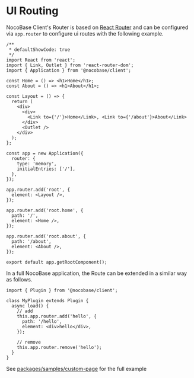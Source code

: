 # UI Routing

NocoBase Client's Router is based on [React Router](https://v5.reactrouter.com/web/guides/quick-start) and can be configured via `app.router` to configure ui routes with the following example.

```tsx
/**
 * defaultShowCode: true
 */
import React from 'react';
import { Link, Outlet } from 'react-router-dom';
import { Application } from '@nocobase/client';

const Home = () => <h1>Home</h1>;
const About = () => <h1>About</h1>;

const Layout = () => {
  return (
    <div>
      <div>
        <Link to={'/'}>Home</Link>, <Link to={'/about'}>About</Link>
      </div>
      <Outlet />
    </div>
  );
};

const app = new Application({
  router: {
    type: 'memory',
    initialEntries: ['/'],
  },
});

app.router.add('root', {
  element: <Layout />,
});

app.router.add('root.home', {
  path: '/',
  element: <Home />,
});

app.router.add('root.about', {
  path: '/about',
  element: <About />,
});

export default app.getRootComponent();
```

In a full NocoBase application, the Route can be extended in a similar way as follows.

```tsx | pure
import { Plugin } from '@nocobase/client';

class MyPlugin extends Plugin {
  async load() {
    // add
    this.app.router.add('hello', {
      path: '/hello',
      element: <div>hello</div>,
    });

    // remove
    this.app.router.remove('hello');
  }
}
```

See [packages/samples/custom-page](https://github.com/nocobase/nocobase/tree/develop/packages/samples/custom-page) for the full example
